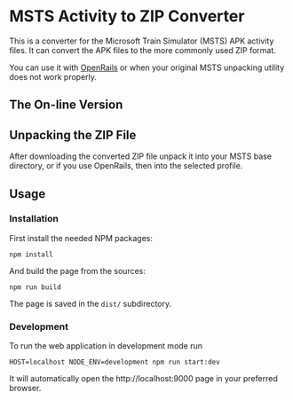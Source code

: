 # MSTS Activity to ZIP Converter

This is a converter for the Microsoft Train Simulator (MSTS) APK activity files.
It can convert the APK files to the more commonly used ZIP format.

You can use it with [OpenRails](http://openrails.org/)
or when your original MSTS unpacking utility does not work properly.

## The On-line Version

## Unpacking the ZIP File

After downloading the converted ZIP file unpack it into your MSTS base directory,
or if you use OpenRails, then into the selected profile.

## Usage

### Installation

First install the needed NPM packages:

```
npm install
```

And build the page from the sources:

```
npm run build
```

The page is saved in the `dist/` subdirectory.

### Development

To run the web application in development mode run

```shell
HOST=localhost NODE_ENV=development npm run start:dev
```

It will automatically open the http://localhost:9000 page in your preferred
browser.
